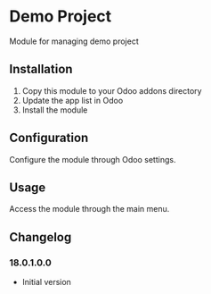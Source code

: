 # Demo Project

Module for managing demo project

## Installation

1. Copy this module to your Odoo addons directory
2. Update the app list in Odoo
3. Install the module

## Configuration

Configure the module through Odoo settings.

## Usage

Access the module through the main menu.

## Changelog

### 18.0.1.0.0
- Initial version
